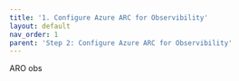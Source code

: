 ```yaml
---
title: '1. Configure Azure ARC for Observibility'
layout: default
nav_order: 1
parent: 'Step 2: Configure Azure ARC for Observibility'
---
```


ARO obs 
